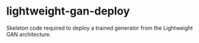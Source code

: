 # lightweight-gan-deploy
Skeleton code required to deploy a trained generator from the Lightweight GAN architecture.
